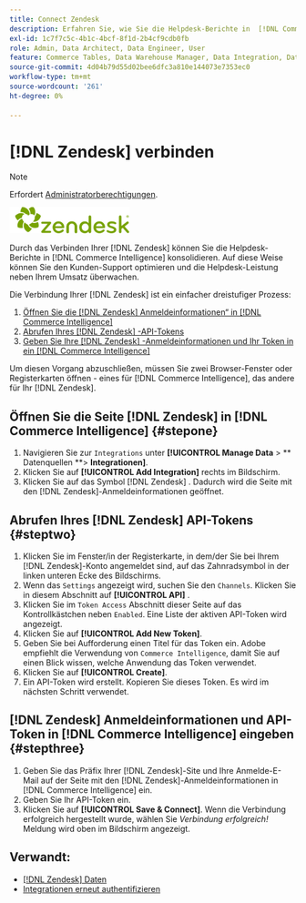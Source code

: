 ```yaml
---
title: Connect Zendesk
description: Erfahren Sie, wie Sie die Helpdesk-Berichte in  [!DNL Commerce Intelligence].
exl-id: 1c7f7c5c-4b1c-4bcf-8f1d-2b4cf9cdb0fb
role: Admin, Data Architect, Data Engineer, User
feature: Commerce Tables, Data Warehouse Manager, Data Integration, Data Import/Export
source-git-commit: 4d04b79d55d02bee6dfc3a810e144073e7353ec0
workflow-type: tm+mt
source-wordcount: '261'
ht-degree: 0%

---
```


# [!DNL Zendesk] verbinden

>[!NOTE]
>
>Erfordert [Administratorberechtigungen](../../../administrator/user-management/user-management.md).

![Zendesk-Logo](../../../assets/Zendesk_logo.png)

Durch das Verbinden Ihrer [!DNL Zendesk] können Sie die Helpdesk-Berichte in [!DNL Commerce Intelligence] konsolidieren. Auf diese Weise können Sie den Kunden-Support optimieren und die Helpdesk-Leistung neben Ihrem Umsatz überwachen.

Die Verbindung Ihrer [!DNL Zendesk] ist ein einfacher dreistufiger Prozess:

1. [Öffnen Sie die  [!DNL Zendesk] Anmeldeinformationen“ in  [!DNL Commerce Intelligence]](#stepone)
1. [Abrufen Ihres  [!DNL Zendesk] -API-Tokens](#steptwo)
1. [Geben Sie Ihre  [!DNL Zendesk] -Anmeldeinformationen und Ihr Token in ein [!DNL Commerce Intelligence]](#stepthree)

Um diesen Vorgang abzuschließen, müssen Sie zwei Browser-Fenster oder Registerkarten öffnen - eines für [!DNL Commerce Intelligence], das andere für Ihr [!DNL Zendesk].

## Öffnen Sie die Seite [!DNL Zendesk] in [!DNL Commerce Intelligence] {#stepone}

1. Navigieren Sie zur `Integrations` unter **[!UICONTROL Manage Data** > ** Datenquellen **> **Integrationen]**.
1. Klicken Sie auf **[!UICONTROL Add Integration]** rechts im Bildschirm.
1. Klicken Sie auf das Symbol [!DNL Zendesk] . Dadurch wird die Seite mit den [!DNL Zendesk]-Anmeldeinformationen geöffnet.

## Abrufen Ihres [!DNL Zendesk] API-Tokens {#steptwo}

1. Klicken Sie im Fenster/in der Registerkarte, in dem/der Sie bei Ihrem [!DNL Zendesk]-Konto angemeldet sind, auf das Zahnradsymbol in der linken unteren Ecke des Bildschirms.
1. Wenn das `Settings` angezeigt wird, suchen Sie den `Channels`. Klicken Sie in diesem Abschnitt auf **[!UICONTROL API]** .
1. Klicken Sie im `Token Access` Abschnitt dieser Seite auf das Kontrollkästchen neben `Enabled`. Eine Liste der aktiven API-Token wird angezeigt.
1. Klicken Sie auf **[!UICONTROL Add New Token]**.
1. Geben Sie bei Aufforderung einen Titel für das Token ein. Adobe empfiehlt die Verwendung von `Commerce Intelligence`, damit Sie auf einen Blick wissen, welche Anwendung das Token verwendet.
1. Klicken Sie auf **[!UICONTROL Create]**.
1. Ein API-Token wird erstellt. Kopieren Sie dieses Token. Es wird im nächsten Schritt verwendet.

## [!DNL Zendesk] Anmeldeinformationen und API-Token in [!DNL Commerce Intelligence] eingeben {#stepthree}

1. Geben Sie das Präfix Ihrer [!DNL Zendesk]-Site und Ihre Anmelde-E-Mail auf der Seite mit den [!DNL Zendesk]-Anmeldeinformationen in [!DNL Commerce Intelligence] ein.
1. Geben Sie Ihr API-Token ein.
1. Klicken Sie auf **[!UICONTROL Save & Connect]**. Wenn die Verbindung erfolgreich hergestellt wurde, wählen Sie *Verbindung erfolgreich!* Meldung wird oben im Bildschirm angezeigt.

## Verwandt:

* [ [!DNL Zendesk]  Daten](../integrations/exp-zendesk-data.md)
* [Integrationen erneut authentifizieren](https://experienceleague.adobe.com/docs/commerce-knowledge-base/kb/how-to/mbi-reauthenticating-integrations.html)
